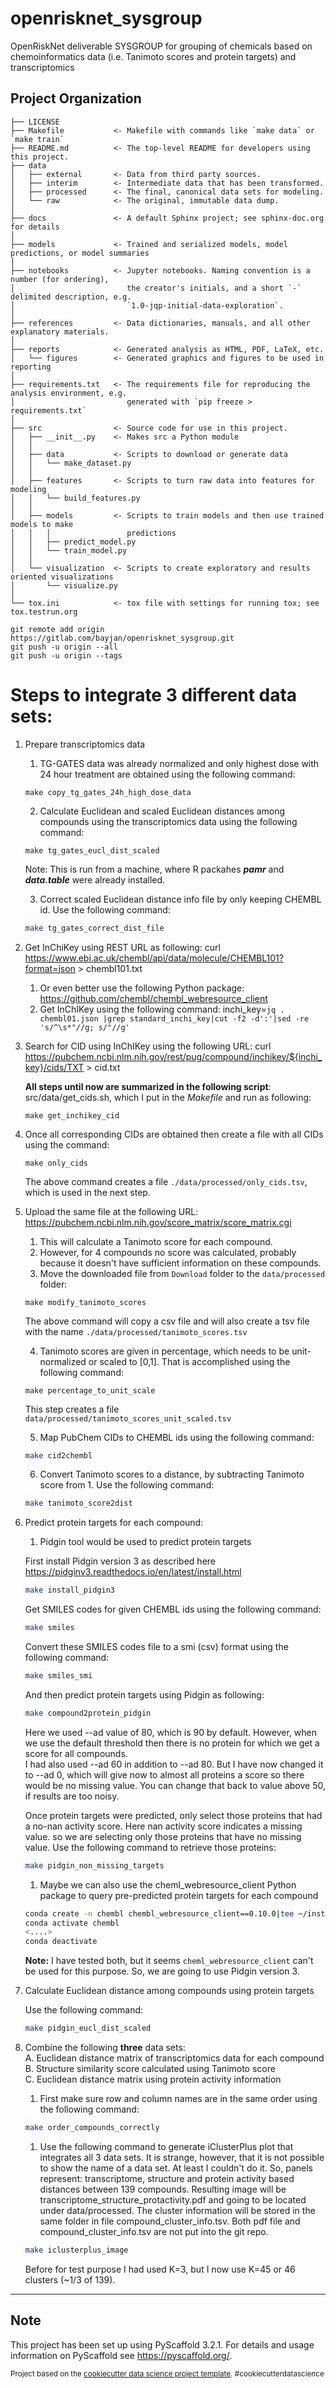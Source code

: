 openrisknet_sysgroup
==============================

OpenRiskNet deliverable SYSGROUP for grouping of chemicals based on chemoinformatics data (i.e. Tanimoto scores and protein targets) and transcriptomics

Project Organization
------------

    ├── LICENSE
    ├── Makefile           <- Makefile with commands like `make data` or `make train`
    ├── README.md          <- The top-level README for developers using this project.
    ├── data
    │   ├── external       <- Data from third party sources.
    │   ├── interim        <- Intermediate data that has been transformed.
    │   ├── processed      <- The final, canonical data sets for modeling.
    │   └── raw            <- The original, immutable data dump.
    │
    ├── docs               <- A default Sphinx project; see sphinx-doc.org for details
    │
    ├── models             <- Trained and serialized models, model predictions, or model summaries
    │
    ├── notebooks          <- Jupyter notebooks. Naming convention is a number (for ordering),
    │                         the creator's initials, and a short `-` delimited description, e.g.
    │                         `1.0-jqp-initial-data-exploration`.
    │
    ├── references         <- Data dictionaries, manuals, and all other explanatory materials.
    │
    ├── reports            <- Generated analysis as HTML, PDF, LaTeX, etc.
    │   └── figures        <- Generated graphics and figures to be used in reporting
    │
    ├── requirements.txt   <- The requirements file for reproducing the analysis environment, e.g.
    │                         generated with `pip freeze > requirements.txt`
    │
    ├── src                <- Source code for use in this project.
    │   ├── __init__.py    <- Makes src a Python module
    │   │
    │   ├── data           <- Scripts to download or generate data
    │   │   └── make_dataset.py
    │   │
    │   ├── features       <- Scripts to turn raw data into features for modeling
    │   │   └── build_features.py
    │   │
    │   ├── models         <- Scripts to train models and then use trained models to make
    │   │   │                 predictions
    │   │   ├── predict_model.py
    │   │   └── train_model.py
    │   │
    │   └── visualization  <- Scripts to create exploratory and results oriented visualizations
    │       └── visualize.py
    │
    └── tox.ini            <- tox file with settings for running tox; see tox.testrun.org

`git remote add origin https://gitlab.com/bayjan/openrisknet_sysgroup.git`  
`git push -u origin --all`  
`git push -u origin --tags`  

# Steps to integrate 3 different data sets:
1. Prepare transcriptomics data
   1. TG-GATES data was already normalized and only highest dose with 24 hour treatment are obtained using the following command:
   
   ```
   make copy_tg_gates_24h_high_dose_data
   ```
   2. Calculate Euclidean and scaled Euclidean distances among compounds using the transcriptomics data using the following command:
   ```
   make tg_gates_eucl_dist_scaled
   ```
   Note: This is run from a machine, where R packahes ***pamr*** and ***data.table*** were already installed.

   3. Correct scaled Euclidean distance info file by only keeping CHEMBL id. Use the following command:
   ```bash
   make tg_gates_correct_dist_file

2. Get InChiKey using REST URL as following: curl https://www.ebi.ac.uk/chembl/api/data/molecule/CHEMBL101?format=json > chembl101.txt
   1. Or even better use the following Python package: https://github.com/chembl/chembl_webresource_client
   2. Get InChIKey using the following command: inchi_key=`jq . chembl01.json |grep standard_inchi_key|cut -f2 -d':'|sed -re 's/^\s*"//g; s/"//g'`
   
3. Search for CID using InChIKey using the following URL: 
   curl https://pubchem.ncbi.nlm.nih.gov/rest/pug/compound/inchikey/${inchi_key}/cids/TXT > cid.txt

    **All steps until now are summarized in the following script**: src/data/get_cids.sh, which I put in the *Makefile* and run as following:
    ```
    make get_inchikey_cid
    ```
   
4. Once all corresponding CIDs are obtained then create a file with all CIDs using the command:
   
   ```
   make only_cids
   ```
   The above command creates a file `./data/processed/only_cids.tsv`, which is used in the next step.
   
5. Upload the same file at the following URL: https://pubchem.ncbi.nlm.nih.gov/score_matrix/score_matrix.cgi
   1. This will calculate a Tanimoto score for each compound.
   2. However, for 4 compounds no score was calculated, probably because it doesn't have sufficient information on these compounds.
   3. Move the downloaded file from `Download` folder to the `data/processed` folder:
   ```
   make modify_tanimoto_scores
   ```
   The above command will copy a csv file and will also create a tsv file with the name `./data/processed/tanimoto_scores.tsv`
   
   4. Tanimoto scores are given in percentage, which needs to be unit-normalized or scaled to [0,1]. That is accomplished using the following command:
   ```
   make percentage_to_unit_scale
   ```
   This step creates a file `data/processed/tanimoto_scores_unit_scaled.tsv`

   5. Map PubChem CIDs to CHEMBL ids using the following command:
   
   ```bash
   make cid2chembl
   ```
   
   6. Convert Tanimoto scores to a distance, by subtracting Tanimoto score from 1.
    Use the following command:
    ```bash
    make tanimoto_score2dist
    ```
   
6. Predict protein targets for each compound:
   1. Pidgin tool would be used to predict protein targets  
   
   First install Pidgin version 3 as described here https://pidginv3.readthedocs.io/en/latest/install.html
   
   ```bash
   make install_pidgin3
   ```
   Get SMILES codes for given CHEMBL ids using the following command:
   ```bash
   make smiles
   ```
   Convert these SMILES codes file to a smi (csv) format using the following command:
   ```bash
   make smiles_smi
   ```
   And then predict protein targets using Pidgin as following:
   
   ```bash
   make compound2protein_pidgin
   ```

   Here we used --ad value of 80, which is 90 by default. However, when we use the default threshold then there is no protein for which we get a score for all compounds.  
   I had also used --ad 60 in addition to --ad 80. But I have now changed it to --ad 0, which will give now to almost all proteins a score so there would be no missing value. You can change that back to value above 50, if results are too noisy.

   Once protein targets were predicted, only select those proteins that had a no-nan activity score. Here nan activity score indicates a missing value. so we are selecting only those proteins that have no missing value. Use the following command to retrieve those proteins:
   ```bash
   make pidgin_non_missing_targets  
   ```
   
   1. Maybe we can also use the cheml_webresource_client Python package to query pre-predicted protein targets for each compound
   
   ```bash
   conda create -n chembl chembl_webresource_client==0.10.0|tee ~/install/sysgroup_chembl_env.txt
   conda activate chembl
   <....>
   conda deactivate
   ```

   **Note:** I have tested both, but it seems `cheml_webresource_client` can't be used for this purpose. So, we are going to use Pidgin version 3.
   
7. Calculate Euclidean distance among compounds using protein targets

   Use the following command:

   ```bash
   make pidgin_eucl_dist_scaled
   ```

8.  Combine the following **three** data sets:  
    A. Euclidean distance matrix of transcriptomics data for each compound   
    B. Structure similarity score calculated using Tanimoto score  
    C. Euclidean distance matrix using protein activity information
    1. First make sure row and column names are in the same order using the following command:
    ```bash
    make order_compounds_correctly
    ```
    1. Use the following command to generate iClusterPlus plot that integrates all 3 data sets.  It is strange, however, that it is not possible to show the name of a data set. At least I couldn't do it. So, panels represent: transcriptome, structure and protein activity based distances between 139 compounds. Resulting image will be transcriptome_structure_protactivity.pdf and going to be located under data/processed. The cluster information will be stored in the same folder in file compound_cluster_info.tsv. Both pdf file and compound_cluster_info.tsv are not put into the git repo.  
   
    ```bash
    make iclusterplus_image
    ```
    Before for test purpose I had used K=3, but I now use K=45 or 46 clusters (~1/3 of 139).
--------
## Note


This project has been set up using PyScaffold 3.2.1. For details and usage
information on PyScaffold see https://pyscaffold.org/.

<p><small>Project based on the <a target="_blank" href="https://drivendata.github.io/cookiecutter-data-science/">cookiecutter data science project template</a>. #cookiecutterdatascience</small></p>

